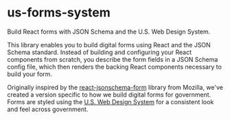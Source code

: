 # us-forms-system

Build React forms with JSON Schema and the U.S. Web Design System.

This library enables you to build digital forms using React and the JSON Schema standard. Instead of building and configuring your React components from scratch, you describe the form fields in a JSON Schema config file, which then renders the backing React components necessary to build your form.

Originally inspired by the [react-jsonschema-form](https://github.com/mozilla-services/react-jsonschema-form) library from Mozilla, we've created a version specific to how we build digital forms for government. Forms are styled using the [U.S. Web Design System](https://designsystem.digital.gov/) for a consistent look and feel across government.
